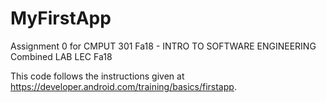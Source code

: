 # MyFirstApp

Assignment 0 for CMPUT 301 Fa18 - INTRO TO SOFTWARE ENGINEERING Combined LAB LEC Fa18
 
This code follows the instructions given at https://developer.android.com/training/basics/firstapp.

